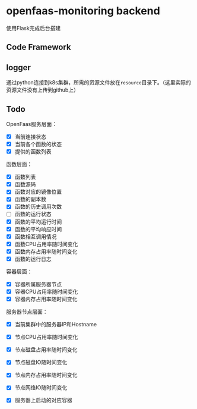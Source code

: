 # openfaas-monitoring backend

使用Flask完成后台搭建



## Code Framework

##  logger

通过python连接到k8s集群，所需的资源文件放在`resource`目录下。（这里实际的资源文件没有上传到github上）

## Todo

OpenFaas服务层面：

- [x] 当前连接状态
- [x] 当前各个函数的状态
- [x] 提供的函数列表

函数层面：

- [x] 函数列表
- [x] 函数源码
- [x] 函数对应的镜像位置
- [x] 函数的副本数
- [x] 函数的历史调用次数
- [ ] 函数的运行状态
- [x] 函数的平均运行时间
- [x] 函数的平均响应时间
- [x] 函数相互调用情况
- [x] 函数CPU占用率随时间变化
- [x] 函数内存占用率随时间变化
- [x] 函数的运行日志

容器层面：

- [x] 容器所属服务器节点
- [x] 容器CPU占用率随时间变化
- [x] 容器内存占用率随时间变化

服务器节点层面：

- [x] 当前集群中的服务器IP和Hostname
- [x] 节点CPU占用率随时间变化
- [x] 节点磁盘占用率随时间变化
- [x] 节点磁盘IO随时间变化
- [x] 节点内存占用率随时间变化
- [x] 节点网络IO随时间变化
- [x] 服务器上启动的对应容器



 
